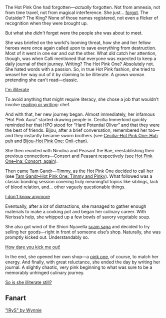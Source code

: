 <!-- title: Hot Pink One -->
<!-- status: Alive -->

The Hot Pink One had forgotten—_actually_ forgotten. Not from amnesia, not from time travel, not from magical interference. She just... [forgot](https://www.youtube.com/live/xzAqu4vkY7I?si=pjoUkIMvyhTJhGRu&t=375). The Outsider? The King? None of those names registered, not even a flicker of recognition when they were brought up.

But what she _didn’t_ forget were the people she was about to meet.

She was briefed on the world's looming threat, how she and her fellow heroes were once again called upon to save everything from destruction. Most of it went in one ear and out the other. What _did_ catch her attention, though, was when Calli mentioned that everyone was expected to keep a daily journal of their journey. Writing? The Hot Pink One? Absolutely not. She hated words with a passion. So, in true Hot Pink fashion, she tried to weasel her way out of it by claiming to be illiterate. A grown woman pretending she can't read—classic.

[I'm illiterate](#embed:https://www.youtube.com/live/xzAqu4vkY7I?si=Z_8Eg398E6IO1buZ&t=830)

To avoid anything that might require literacy, she chose a job that wouldn’t involve [reading or writing](https://www.youtube.com/live/xzAqu4vkY7I?si=HR2XQ6PjVgzkLghk&t=1475): chef.

And with that, her new journey began. Almost immediately, her infamous “Hot Pink Aura” started drawing people in. Cecilia Immerkind quickly reminded her that HPO stood for “Hard Potential Oliver” and that they were the best of friends. Bijou, after a brief conversation, remembered her too—and they instantly became sworn brothers (see [Cecilia–Hot Pink One: Huh puh](#edge:cecilia-irys) and [Bijou–Hot Pink One: Onii-chan](#edge:irys-bijou)).

She then reunited with NinoIna and Peasant the Bae, reestablishing their previous connections—Consort and Peasant respectively (see [Hot Pink One–Ina: Consort, again](#edge:ina-irys)).

Then came Tam Gandr—Timmy, as the Hot Pink One decided to call her (see [Tam Gandr–Hot Pink One: Timmy and Pinky](#edge:irys-kronii)). What followed was a classic bonding session covering truly meaningful topics like siblings, lack of blood relation, and... other vaguely questionable things.

[I don't know anymore](#embed:https://www.youtube.com/live/xzAqu4vkY7I?si=TuCyb-7ATGOS-iDP&t=3222)

Eventually, after a _lot_ of distractions, she managed to gather enough materials to make a cooking pot and began her culinary career. With Nerissa’s help, she whipped up a few bowls of savory vegetable soup.

She also got wind of the Shiori Nyavella [scam saga](https://www.youtube.com/live/xzAqu4vkY7I?si=toRAAJgyNlb9mNMJ&t=12409) and decided to try selling her goods—right in front of someone else’s shop. Naturally, she was promptly kicked out. Understandably so.

[How dare you kick me out!](#embed:https://www.youtube.com/live/xzAqu4vkY7I?si=34ktoCQAfec2Yv2Z&t=17922)

In the end, she opened her own shop—a [pink one](https://www.youtube.com/live/xzAqu4vkY7I?si=4DWyjnCRm8GAkJ9g&t=22870), of course, to match her energy. And finally, with great reluctance, she ended the day by writing her journal. A slightly chaotic, very pink beginning to what was sure to be a memorably unhinged culinary journey.

[So is she illiterate still?](#embed:https://www.youtube.com/live/xzAqu4vkY7I?si=UY3BYIdiRmn1_UHr&t=24060)

## Fanart

["IRyS" by Wynnie](https://x.com/WynnTerra_/status/1902017659547353299/photo/1)